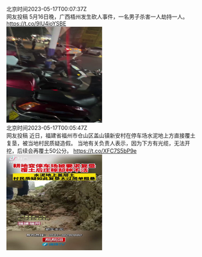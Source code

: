北京时间2023-05-17T00:07:37Z<br>网友投稿
5月16日晚，广西梧州发生砍人事件，一名男子杀害一人劫持一人。 https://t.co/9IU4ioYSBE<br><img src='/temp/2023/1658504485461794818_0.jpg' width='250' height='250'><br>北京时间2023-05-17T00:05:47Z<br>网友投稿
近日，福建省福州市仓山区盖山镇新安村在停车场水泥地上方直接覆土复垦，被当地村民质疑造假。
当地有关负责人表示，因为下方有光缆，无法开挖，后续会再覆土50公分。 https://t.co/XFC7S5bP9e<br><img src='/temp/2023/1658504025661140993_0.jpg' width='250' height='250'><br>